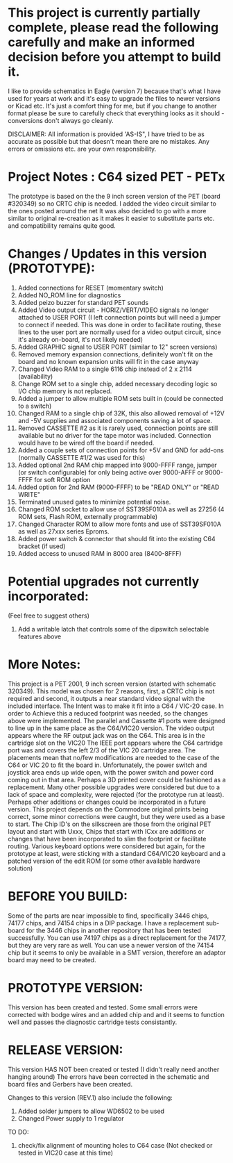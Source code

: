# This project is currently partially complete, please read the following carefully and make an informed decision before you attempt to build it.

I like to provide schematics in Eagle (version 7) because that's what I have used for years at work and it's easy to upgrade the files to 
newer versions or Kicad etc.  It's just a comfort thing for me, but if you change to another format please be sure to carefully check 
that everything looks as it should - conversions don't always go cleanly.  

DISCLAIMER: All information is provided 'AS-IS", I have tried to be as accurate as possible but that doesn't mean there are no mistakes. 
Any errors or omissions etc. are your own responsibility.  

# Project Notes : C64 sized PET - PETx

The prototype is based on the the 9 inch screen version of the PET (board #320349) so no CRTC chip is needed.
I added the video circuit similar to the ones posted around the net
It was also decided to go with a more similar to original re-creation as it makes it easier to substitute parts etc. 
and compatibility remains quite good.

# Changes / Updates in this version (PROTOTYPE): 
1. Added connections for RESET (momentary switch)
2. Added NO_ROM line for diagnostics
3. Added peizo buzzer for standard PET sounds
4. Added Video output circuit - HORIZ/VERT/VIDEO signals no longer attached to USER PORT (I left connection points but will need a
   jumper to connect if needed. This was done in order to facilitate routing, these lines to the user port are normally used for a
   video output circuit, since it's already on-board, it's not likely needed)
5. Added GRAPHIC signal to USER PORT (similar to 12" screen versions)
6. Removed memory expansion connections, definitely won't fit on the board and no known expansion units will fit in the case anyway
7. Changed Video RAM to a single 6116 chip instead of 2 x 2114 (availability)
8. Change ROM set to a single chip, added necessary decoding logic so I/O chip memory is not replaced.
9. Added a jumper to allow multiple ROM sets built in (could be connected to a switch)
10. Changed RAM to a single chip of 32K, this also allowed removal of +12V and -5V supplies and associated components saving a lot of space.
11. Removed CASSETTE #2 as it is rarely used, connection points are still available but no driver for the tape motor was included.
    Connection would have to be wired off the board if needed.
12. Added a couple sets of connection points for +5V and GND for add-ons (normally CASSETTE #1/2 was used for this)
13. Added optional 2nd RAM chip mapped into 9000-FFFF range, jumper (or switch configurable) for only being active over 9000-AFFF or 9000-FFFF for soft ROM option
14. Added option for 2nd RAM (9000-FFFF) to be "READ ONLY" or "READ WRITE"
15. Terminated unused gates to minimize potential noise.
16. Changed ROM socket to allow use of SST39SF010A as well as 27256 (4 ROM sets, Flash ROM, externally programmable)
17. Changed Character ROM to allow more fonts and use of SST39SF010A as well as 27xxx series Eproms.
18. Added power switch & connector that should fit into the existing C64 bracket  (if used)
19. Added access to unused RAM in 8000 area (8400-8FFF)
    
# Potential upgrades not currently incorporated:
(Feel free to suggest others)
1. Add a writable latch that controls some of the dipswitch selectable features above
    
# More Notes:
This project is a PET 2001, 9 inch screen version (started with schematic 320349). This model was chosen for 2 reasons, 
first, a CRTC chip is not required and second, it outputs a near standard video signal with the included interface.
The Intent was to make it fit into a C64 / VIC-20 case.
In order to Achieve this a reduced footprint was needed, so the changes above were implemented.
The parallel and Cassette #1 ports were designed to line up in the same place as the C64/VIC20 version.
The video output appears where the RF output jack was on the C64. This area is in the cartridge slot on the VIC20
The IEEE port appears where the C64 cartridge port was and covers the left 2/3 of the VIC 20 cartridge area.
The placements mean that no/few modifications are needed to the case of the C64 or VIC 20 to fit the board in.
Unfortunately, the power switch and joystick area ends up wide open, with the power switch and power cord coming out in that area.
Perhaps a 3D printed cover could be fashioned as a replacement.
Many other possible upgrades were considered but due to a lack of space and complexity, were rejected (for the prototype run at least).
Perhaps other additions or changes could be incorporated in a future version.
This project depends on the Commodore original prints being correct, some minor corrections were caught, but they were used as a base to start.
The Chip ID's on the silkscreen are those from the original PET layout and start with Uxxx, Chips that start with ICxx are additions or changes 
that have been incorporated to slim the footprint or facilitate routing.
Various keyboard options were considered but again, for the prototype at least, were sticking with a standard C64/VIC20 keyboard and a patched 
version of the edit ROM (or some other available hardware solution)

# BEFORE YOU BUILD:
Some of the parts are near impossible to find, specifically 3446 chips, 74177 chips, and 74154 chips in a DIP package. 
I have a replacement sub-board for the 3446 chips in another repository that has been tested successfully.
You can use 74197 chips as a direct replacement for the 74177, but they are very rare as well.
You can use a newer version of the 74154 chip but it seems to only be available in a SMT version, therefore an adaptor board may need to be created.

# PROTOTYPE VERSION:
This version has been created and tested.  Some small errors were corrected with bodge wires and an added chip and and it seems to function well and passes the diagnostic 
cartridge tests consistantly.

# RELEASE VERSION:
This version HAS NOT been created or tested (I didn't really need another hanging around)
The errors have been corrected in the schematic and board files and Gerbers have been created.

Changes to this version (REV.1) also include the following:
1) Added solder jumpers to allow WD6502 to be used
2) Changed Power supply to 1 regulator
   
TO DO:
1. check/fix alignment of mounting holes to C64 case (Not checked or tested in VIC20 case at this time)
